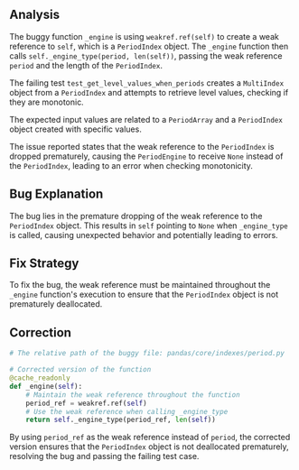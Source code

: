## Analysis
The buggy function `_engine` is using `weakref.ref(self)` to create a weak reference to `self`, which is a `PeriodIndex` object. The `_engine` function then calls `self._engine_type(period, len(self))`, passing the weak reference `period` and the length of the `PeriodIndex`.

The failing test `test_get_level_values_when_periods` creates a `MultiIndex` object from a `PeriodIndex` and attempts to retrieve level values, checking if they are monotonic.

The expected input values are related to a `PeriodArray` and a `PeriodIndex` object created with specific values.

The issue reported states that the weak reference to the `PeriodIndex` is dropped prematurely, causing the `PeriodEngine` to receive `None` instead of the `PeriodIndex`, leading to an error when checking monotonicity.

## Bug Explanation
The bug lies in the premature dropping of the weak reference to the `PeriodIndex` object. This results in `self` pointing to `None` when `_engine_type` is called, causing unexpected behavior and potentially leading to errors.

## Fix Strategy
To fix the bug, the weak reference must be maintained throughout the `_engine` function's execution to ensure that the `PeriodIndex` object is not prematurely deallocated.

## Correction

```python
# The relative path of the buggy file: pandas/core/indexes/period.py

# Corrected version of the function
@cache_readonly
def _engine(self):
    # Maintain the weak reference throughout the function
    period_ref = weakref.ref(self)
    # Use the weak reference when calling _engine_type
    return self._engine_type(period_ref, len(self))
```

By using `period_ref` as the weak reference instead of `period`, the corrected version ensures that the `PeriodIndex` object is not deallocated prematurely, resolving the bug and passing the failing test case.